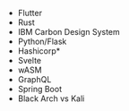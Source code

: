 - Flutter
- Rust
- IBM Carbon Design System
- Python/Flask
- Hashicorp*
- Svelte
- wASM
- GraphQL
- Spring Boot
- Black Arch vs Kali

